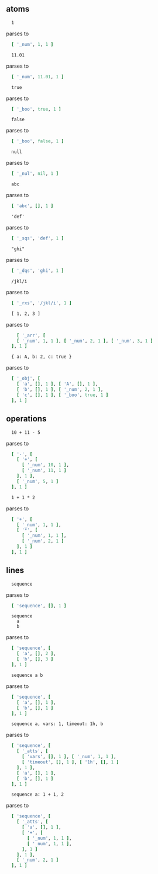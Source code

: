 
<!--
# specifying flor
#
# Mon Mar  7 06:24:41 JST 2016
-->

## atoms

```radial
  1
```
parses to
```ruby
  [ '_num', 1, 1 ]
```

```radial
  11.01
```
parses to
```ruby
  [ '_num', 11.01, 1 ]
```

```radial
  true
```
parses to
```ruby
  [ '_boo', true, 1 ]
```

```radial
  false
```
parses to
```ruby
  [ '_boo', false, 1 ]
```

```radial
  null
```
parses to
```ruby
  [ '_nul', nil, 1 ]
```

```radial
  abc
```
parses to
```ruby
  [ 'abc', [], 1 ]
```

```radial
  'def'
```
parses to
```ruby
  [ '_sqs', 'def', 1 ]
```

```radial
  "ghi"
```
parses to
```ruby
  [ '_dqs', 'ghi', 1 ]
```

```radial
  /jkl/i
```
parses to
```ruby
  [ '_rxs', '/jkl/i', 1 ]
```

```radial
  [ 1, 2, 3 ]
```
parses to
```ruby
    [ '_arr', [
    [ '_num', 1, 1 ], [ '_num', 2, 1 ], [ '_num', 3, 1 ]
  ], 1 ]
```

```radial
  { a: A, b: 2, c: true }
```
parses to
```ruby
  [ '_obj', [
    [ 'a', [], 1 ], [ 'A', [], 1 ],
    [ 'b', [], 1 ], [ '_num', 2, 1 ],
    [ 'c', [], 1 ], [ '_boo', true, 1 ]
  ], 1 ]
```

## operations

```radial
  10 + 11 - 5
```
parses to
```ruby
  [ '-', [
    [ '+', [
      [ '_num', 10, 1 ],
      [ '_num', 11, 1 ]
    ], 1 ],
    [ '_num', 5, 1 ]
  ], 1 ]
```

```radial
  1 + 1 * 2
```
parses to
```ruby
  [ '+', [
    [ '_num', 1, 1 ],
    [ '*', [
      [ '_num', 1, 1 ],
      [ '_num', 2, 1 ]
    ], 1 ]
  ], 1 ]
```

## lines

```radial
  sequence
```
parses to
```ruby
  [ 'sequence', [], 1 ]
```

```radial
  sequence
    a
    b
```
parses to
```ruby
  [ 'sequence', [
    [ 'a', [], 2 ],
    [ 'b', [], 3 ]
  ], 1 ]
```

```radial
  sequence a b
```
parses to
```ruby
  [ 'sequence', [
    [ 'a', [], 1 ],
    [ 'b', [], 1 ]
  ], 1 ]
```

```radial
  sequence a, vars: 1, timeout: 1h, b
```
parses to
```ruby
  [ 'sequence', [
    [ '_atts', [
      [ 'vars', [], 1 ], [ '_num', 1, 1 ],
      [ 'timeout', [], 1 ], [ '1h', [], 1 ]
    ], 1 ],
    [ 'a', [], 1 ],
    [ 'b', [], 1 ]
  ], 1 ]
```

```radial
  sequence a: 1 + 1, 2
```
parses to
```ruby
  [ 'sequence', [
    [ '_atts', [
      [ 'a', [], 1 ],
      [ '+', [
        [ '_num', 1, 1 ],
        [ '_num', 1, 1 ],
      ], 1 ]
    ], 1 ],
    [ '_num', 2, 1 ]
  ], 1 ]
```

